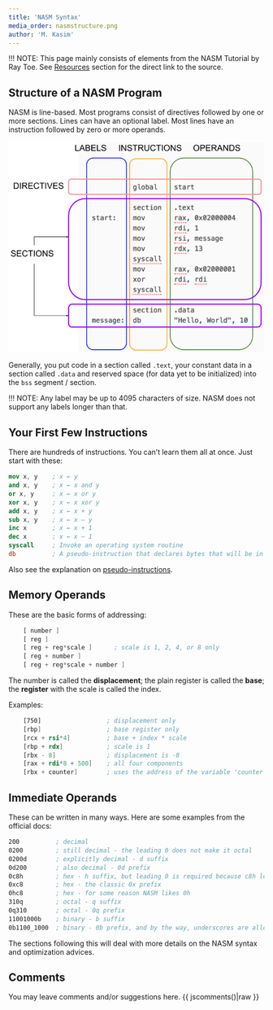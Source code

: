 ```yaml
---
title: 'NASM Syntax'
media_order: nasmstructure.png
author: 'M. Kasim'
---
```


!!! NOTE: This page mainly consists of elements from the NASM Tutorial by Ray Toe. See [Resources](../../resources) section for the direct link to the source.

## Structure of a NASM Program

NASM is line-based. Most programs consist of directives followed by one or more sections. Lines can have an optional label. Most lines have an instruction followed by zero or more operands.

![NASM Structure](nasmstructure.png)

Generally, you put code in a section called `.text`, your constant data in a section called `.data` and reserved space (for data yet to be initialized) into the `bss` segment / section.

!!! NOTE: Any label may be up to 4095 characters of size. NASM does not support any labels longer than that.

## Your First Few Instructions

There are hundreds of instructions. You can’t learn them all at once. Just start with these:
```nasm
mov x, y	; x ← y
and x, y	; x ← x and y
or x, y		; x ← x or y
xor x, y	; x ← x xor y
add x, y	; x ← x + y
sub x, y	; x ← x – y
inc x		; x ← x + 1
dec x		; x ← x – 1
syscall		; Invoke an operating system routine
db			; A pseudo-instruction that declares bytes that will be in memory when the program runs 
```
Also see the explanation on [pseudo-instructions](https://www.nasm.us/xdoc/2.11.02/html/nasmdoc3.html#section-3.2).


## Memory Operands

These are the basic forms of addressing:

```nasm
    [ number ]
    [ reg ]
    [ reg + reg*scale ]      ; scale is 1, 2, 4, or 8 only
    [ reg + number ]
    [ reg + reg*scale + number ]
```

The number is called the **displacement**; the plain register is called the **base**; the **register** with the scale is called the index.

Examples:

```nasm
    [750]                  ; displacement only
    [rbp]                  ; base register only
    [rcx + rsi*4]          ; base + index * scale
    [rbp + rdx]            ; scale is 1
    [rbx - 8]              ; displacement is -8
    [rax + rdi*8 + 500]    ; all four components
    [rbx + counter]        ; uses the address of the variable 'counter' as the displacement
```


## Immediate Operands

These can be written in many ways. Here are some examples from the official docs:
```nasm
200          ; decimal
0200         ; still decimal - the leading 0 does not make it octal
0200d        ; explicitly decimal - d suffix
0d200        ; also decimal - 0d prefix
0c8h         ; hex - h suffix, but leading 0 is required because c8h looks like a var
0xc8         ; hex - the classic 0x prefix
0hc8         ; hex - for some reason NASM likes 0h
310q         ; octal - q suffix
0q310        ; octal - 0q prefix
11001000b    ; binary - b suffix
0b1100_1000  ; binary - 0b prefix, and by the way, underscores are allowed
```


The sections following this will deal with more details on the NASM syntax and optimization advices.


## Comments
You may leave comments and/or suggestions here.
{{ jscomments()|raw }}